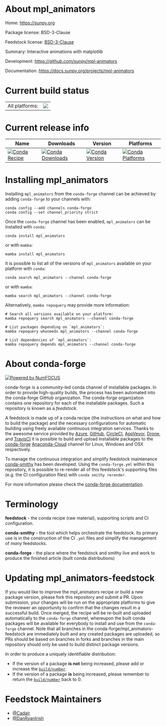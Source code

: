 About mpl_animators
===================

Home: https://sunpy.org

Package license: BSD-3-Clause

Feedstock license: [BSD-3-Clause](https://github.com/conda-forge/mpl_animators-feedstock/blob/main/LICENSE.txt)

Summary: Interactive animations with matplotlib

Development: https://github.com/sunpy/mpl-animators

Documentation: https://docs.sunpy.org/projects/mpl-animators

Current build status
====================


<table><tr><td>All platforms:</td>
    <td>
      <a href="https://dev.azure.com/conda-forge/feedstock-builds/_build/latest?definitionId=14310&branchName=main">
        <img src="https://dev.azure.com/conda-forge/feedstock-builds/_apis/build/status/mpl_animators-feedstock?branchName=main">
      </a>
    </td>
  </tr>
</table>

Current release info
====================

| Name | Downloads | Version | Platforms |
| --- | --- | --- | --- |
| [![Conda Recipe](https://img.shields.io/badge/recipe-mpl_animators-green.svg)](https://anaconda.org/conda-forge/mpl_animators) | [![Conda Downloads](https://img.shields.io/conda/dn/conda-forge/mpl_animators.svg)](https://anaconda.org/conda-forge/mpl_animators) | [![Conda Version](https://img.shields.io/conda/vn/conda-forge/mpl_animators.svg)](https://anaconda.org/conda-forge/mpl_animators) | [![Conda Platforms](https://img.shields.io/conda/pn/conda-forge/mpl_animators.svg)](https://anaconda.org/conda-forge/mpl_animators) |

Installing mpl_animators
========================

Installing `mpl_animators` from the `conda-forge` channel can be achieved by adding `conda-forge` to your channels with:

```
conda config --add channels conda-forge
conda config --set channel_priority strict
```

Once the `conda-forge` channel has been enabled, `mpl_animators` can be installed with `conda`:

```
conda install mpl_animators
```

or with `mamba`:

```
mamba install mpl_animators
```

It is possible to list all of the versions of `mpl_animators` available on your platform with `conda`:

```
conda search mpl_animators --channel conda-forge
```

or with `mamba`:

```
mamba search mpl_animators --channel conda-forge
```

Alternatively, `mamba repoquery` may provide more information:

```
# Search all versions available on your platform:
mamba repoquery search mpl_animators --channel conda-forge

# List packages depending on `mpl_animators`:
mamba repoquery whoneeds mpl_animators --channel conda-forge

# List dependencies of `mpl_animators`:
mamba repoquery depends mpl_animators --channel conda-forge
```


About conda-forge
=================

[![Powered by
NumFOCUS](https://img.shields.io/badge/powered%20by-NumFOCUS-orange.svg?style=flat&colorA=E1523D&colorB=007D8A)](https://numfocus.org)

conda-forge is a community-led conda channel of installable packages.
In order to provide high-quality builds, the process has been automated into the
conda-forge GitHub organization. The conda-forge organization contains one repository
for each of the installable packages. Such a repository is known as a *feedstock*.

A feedstock is made up of a conda recipe (the instructions on what and how to build
the package) and the necessary configurations for automatic building using freely
available continuous integration services. Thanks to the awesome service provided by
[Azure](https://azure.microsoft.com/en-us/services/devops/), [GitHub](https://github.com/),
[CircleCI](https://circleci.com/), [AppVeyor](https://www.appveyor.com/),
[Drone](https://cloud.drone.io/welcome), and [TravisCI](https://travis-ci.com/)
it is possible to build and upload installable packages to the
[conda-forge](https://anaconda.org/conda-forge) [Anaconda-Cloud](https://anaconda.org/)
channel for Linux, Windows and OSX respectively.

To manage the continuous integration and simplify feedstock maintenance
[conda-smithy](https://github.com/conda-forge/conda-smithy) has been developed.
Using the ``conda-forge.yml`` within this repository, it is possible to re-render all of
this feedstock's supporting files (e.g. the CI configuration files) with ``conda smithy rerender``.

For more information please check the [conda-forge documentation](https://conda-forge.org/docs/).

Terminology
===========

**feedstock** - the conda recipe (raw material), supporting scripts and CI configuration.

**conda-smithy** - the tool which helps orchestrate the feedstock.
                   Its primary use is in the construction of the CI ``.yml`` files
                   and simplify the management of *many* feedstocks.

**conda-forge** - the place where the feedstock and smithy live and work to
                  produce the finished article (built conda distributions)


Updating mpl_animators-feedstock
================================

If you would like to improve the mpl_animators recipe or build a new
package version, please fork this repository and submit a PR. Upon submission,
your changes will be run on the appropriate platforms to give the reviewer an
opportunity to confirm that the changes result in a successful build. Once
merged, the recipe will be re-built and uploaded automatically to the
`conda-forge` channel, whereupon the built conda packages will be available for
everybody to install and use from the `conda-forge` channel.
Note that all branches in the conda-forge/mpl_animators-feedstock are
immediately built and any created packages are uploaded, so PRs should be based
on branches in forks and branches in the main repository should only be used to
build distinct package versions.

In order to produce a uniquely identifiable distribution:
 * If the version of a package **is not** being increased, please add or increase
   the [``build/number``](https://docs.conda.io/projects/conda-build/en/latest/resources/define-metadata.html#build-number-and-string).
 * If the version of a package **is** being increased, please remember to return
   the [``build/number``](https://docs.conda.io/projects/conda-build/en/latest/resources/define-metadata.html#build-number-and-string)
   back to 0.

Feedstock Maintainers
=====================

* [@Cadair](https://github.com/Cadair/)
* [@DanRyanIrish](https://github.com/DanRyanIrish/)

